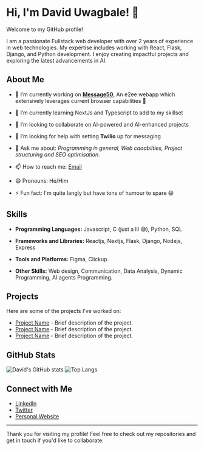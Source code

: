 # Hi, I'm David Uwagbale! 👋

Welcome to my GitHub profile!

I am a passionate Fullstack web developer with over 2 years of experience in web technologies. My expertise includes working with React, Flask, Django, and Python development. I enjoy creating impactful projects and exploring the latest advancements in AI.

## About Me

- 🔭 I’m currently working on [**Message50**](https://message50-frontend.vercel.app/app), An e2ee webapp which extensively leverages current browser capabilities 💫
  
- 🌱 I’m currently learning NextJs and Typescript to add to my skillset
  
- 👯 I’m looking to collaborate on AI-powered and AI-enhanced projects
  
- 🤔 I’m looking for help with setting **Twilio** up for messaging
  
- 💬 Ask me about:
  *Programming in general, Web caoabilties, Project structuring and SEO optimisation*.
 
- 📫 How to reach me:
  [Email](mailto:duwagbale07@gmail.com)
  
- 😄 Pronouns: He/Him
  
- ⚡ Fun fact: I'm quite langly but have tons of humour to spare 😄 


## Skills

- **Programming Languages:** Javascript, C (just a lil 😅), Python, SQL
  
- **Frameworks and Libraries:** Reactjs, Nextjs, Flask, Django, Nodejs, Express
  
- **Tools and Platforms:** Figma, Clickup.
  
- **Other Skills:** Web design, Communication, Data Analysis, Dynamic Programming, AI agents Programming.


## Projects

Here are some of the projects I've worked on:

- [Project Name](#) - Brief description of the project.
- [Project Name](#) - Brief description of the project.
- [Project Name](#) - Brief description of the project.

## GitHub Stats

![David's GitHub stats](https://github-readme-stats.vercel.app/api?username=DavidTimi1&show_icons=true&theme=radical)
![Top Langs](https://github-readme-stats.vercel.app/api/top-langs/?username=DavidTimi1&layout=compact&theme=radical)

## Connect with Me

- [LinkedIn](#)
- [Twitter](#)
- [Personal Website](https://davidtimi1.github.io)

---

Thank you for visiting my profile! Feel free to check out my repositories and get in touch if you'd like to collaborate.
<!--
**DavidTimi1/DavidTimi1** is a ✨ _special_ ✨ repository because its `README.md` (this file) appears on your GitHub profile.

Here are some ideas to get you started:

- 🔭 I’m currently working on ...
- 🌱 I’m currently learning ...
- 👯 I’m looking to collaborate on ...
- 🤔 I’m looking for help with ...
- 💬 Ask me about ...
- 📫 How to reach me: ...
- 😄 Pronouns: ...
- ⚡ Fun fact: ...
-->
